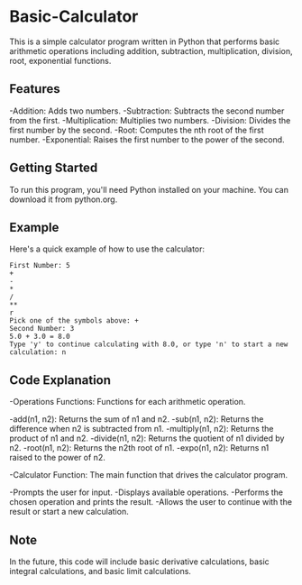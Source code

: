 # Basic-Calculator

This is a simple calculator program written in Python that performs basic arithmetic operations including addition, subtraction, multiplication, division, root, exponential functions.

## Features
-Addition: Adds two numbers.
-Subtraction: Subtracts the second number from the first.
-Multiplication: Multiplies two numbers.
-Division: Divides the first number by the second.
-Root: Computes the nth root of the first number.
-Exponential: Raises the first number to the power of the second.

## Getting Started
To run this program, you'll need Python installed on your machine. You can download it from python.org.

## Example

Here's a quick example of how to use the calculator:

    First Number: 5
    + 
    - 
    * 
    / 
    ** 
    r
    Pick one of the symbols above: +
    Second Number: 3
    5.0 + 3.0 = 8.0
    Type 'y' to continue calculating with 8.0, or type 'n' to start a new calculation: n



## Code Explanation
-Operations Functions: Functions for each arithmetic operation.

  -add(n1, n2): Returns the sum of n1 and n2.
  -sub(n1, n2): Returns the difference when n2 is subtracted from n1.
  -multiply(n1, n2): Returns the product of n1 and n2.
  -divide(n1, n2): Returns the quotient of n1 divided by n2.
  -root(n1, n2): Returns the n2th root of n1.
  -expo(n1, n2): Returns n1 raised to the power of n2.

-Calculator Function: The main function that drives the calculator program.

  -Prompts the user for input.
  -Displays available operations.
  -Performs the chosen operation and prints the result.
  -Allows the user to continue with the result or start a new calculation.

## Note
In the future, this code will include basic derivative calculations, basic integral calculations, and basic limit calculations.
